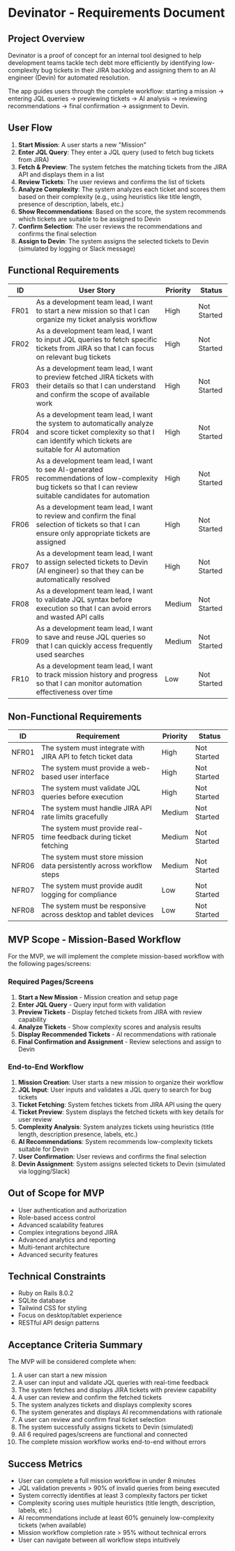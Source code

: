 # Devinator - Requirements Document

## Project Overview

Devinator is a proof of concept for an internal tool designed to help development teams tackle tech debt more efficiently by identifying low-complexity bug tickets in their JIRA backlog and assigning them to an AI engineer (Devin) for automated resolution.

The app guides users through the complete workflow: starting a mission → entering JQL queries → previewing tickets → AI analysis → reviewing recommendations → final confirmation → assignment to Devin.

## User Flow

1. **Start Mission**: A user starts a new "Mission"
2. **Enter JQL Query**: They enter a JQL query (used to fetch bug tickets from JIRA)
3. **Fetch & Preview**: The system fetches the matching tickets from the JIRA API and displays them in a list
4. **Review Tickets**: The user reviews and confirms the list of tickets
5. **Analyze Complexity**: The system analyzes each ticket and scores them based on their complexity (e.g., using heuristics like title length, presence of description, labels, etc.)
6. **Show Recommendations**: Based on the score, the system recommends which tickets are suitable to be assigned to Devin
7. **Confirm Selection**: The user reviews the recommendations and confirms the final selection
8. **Assign to Devin**: The system assigns the selected tickets to Devin (simulated by logging or Slack message)

## Functional Requirements

| ID | User Story | Priority | Status |
|----|------------|----------|--------|
| FR01 | As a development team lead, I want to start a new mission so that I can organize my ticket analysis workflow | High | Not Started |
| FR02 | As a development team lead, I want to input JQL queries to fetch specific tickets from JIRA so that I can focus on relevant bug tickets | High | Not Started |
| FR03 | As a development team lead, I want to preview fetched JIRA tickets with their details so that I can understand and confirm the scope of available work | High | Not Started |
| FR04 | As a development team lead, I want the system to automatically analyze and score ticket complexity so that I can identify which tickets are suitable for AI automation | High | Not Started |
| FR05 | As a development team lead, I want to see AI-generated recommendations of low-complexity bug tickets so that I can review suitable candidates for automation | High | Not Started |
| FR06 | As a development team lead, I want to review and confirm the final selection of tickets so that I can ensure only appropriate tickets are assigned | High | Not Started |
| FR07 | As a development team lead, I want to assign selected tickets to Devin (AI engineer) so that they can be automatically resolved | High | Not Started |
| FR08 | As a development team lead, I want to validate JQL syntax before execution so that I can avoid errors and wasted API calls | Medium | Not Started |
| FR09 | As a development team lead, I want to save and reuse JQL queries so that I can quickly access frequently used searches | Medium | Not Started |
| FR10 | As a development team lead, I want to track mission history and progress so that I can monitor automation effectiveness over time | Low | Not Started |

## Non-Functional Requirements

| ID | Requirement | Priority | Status |
|----|-------------|----------|--------|
| NFR01 | The system must integrate with JIRA API to fetch ticket data | High | Not Started |
| NFR02 | The system must provide a web-based user interface | High | Not Started |
| NFR03 | The system must validate JQL queries before execution | High | Not Started |
| NFR04 | The system must handle JIRA API rate limits gracefully | Medium | Not Started |
| NFR05 | The system must provide real-time feedback during ticket fetching | Medium | Not Started |
| NFR06 | The system must store mission data persistently across workflow steps | Medium | Not Started |
| NFR07 | The system must provide audit logging for compliance | Low | Not Started |
| NFR08 | The system must be responsive across desktop and tablet devices | Low | Not Started |

## MVP Scope - Mission-Based Workflow

For the MVP, we will implement the complete mission-based workflow with the following pages/screens:

### Required Pages/Screens
1. **Start a New Mission** - Mission creation and setup page
2. **Enter JQL Query** - Query input form with validation
3. **Preview Tickets** - Display fetched tickets from JIRA with review capability
4. **Analyze Tickets** - Show complexity scores and analysis results
5. **Display Recommended Tickets** - AI recommendations with rationale
6. **Final Confirmation and Assignment** - Review selections and assign to Devin

### End-to-End Workflow
1. **Mission Creation**: User starts a new mission to organize their workflow
2. **JQL Input**: User inputs and validates a JQL query to search for bug tickets
3. **Ticket Fetching**: System fetches tickets from JIRA API using the query
4. **Ticket Preview**: System displays the fetched tickets with key details for user review
5. **Complexity Analysis**: System analyzes tickets using heuristics (title length, description presence, labels, etc.)
6. **AI Recommendations**: System recommends low-complexity tickets suitable for Devin
7. **User Confirmation**: User reviews and confirms the final selection
8. **Devin Assignment**: System assigns selected tickets to Devin (simulated via logging/Slack)

## Out of Scope for MVP

- User authentication and authorization
- Role-based access control
- Advanced scalability features
- Complex integrations beyond JIRA
- Advanced analytics and reporting
- Multi-tenant architecture
- Advanced security features

## Technical Constraints

- Ruby on Rails 8.0.2
- SQLite database
- Tailwind CSS for styling
- Focus on desktop/tablet experience
- RESTful API design patterns

## Acceptance Criteria Summary

The MVP will be considered complete when:

1. A user can start a new mission
2. A user can input and validate JQL queries with real-time feedback
3. The system fetches and displays JIRA tickets with preview capability
4. A user can review and confirm the fetched tickets
5. The system analyzes tickets and displays complexity scores
6. The system generates and displays AI recommendations with rationale
7. A user can review and confirm final ticket selection
8. The system successfully assigns tickets to Devin (simulated)
9. All 6 required pages/screens are functional and connected
10. The complete mission workflow works end-to-end without errors

## Success Metrics

- User can complete a full mission workflow in under 8 minutes
- JQL validation prevents > 90% of invalid queries from being executed
- System correctly identifies at least 3 complexity factors per ticket
- Complexity scoring uses multiple heuristics (title length, description, labels, etc.)
- AI recommendations include at least 60% genuinely low-complexity tickets (when available)
- Mission workflow completion rate > 95% without technical errors
- User can navigate between all workflow steps intuitively